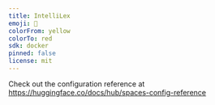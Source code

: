 ```yaml
---
title: IntelliLex
emoji: 🐢
colorFrom: yellow
colorTo: red
sdk: docker
pinned: false
license: mit
---
```


Check out the configuration reference at https://huggingface.co/docs/hub/spaces-config-reference
